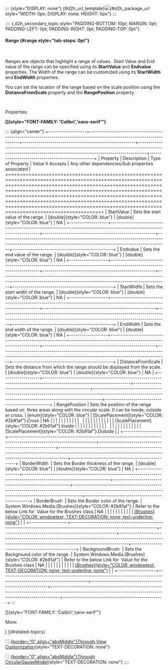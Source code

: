 ::: {style="DISPLAY: none"}
[](ms-xhelp:///?Id=d2h_url_template){#d2h_url_template}![](!package_url!){#d2h_package_url style="WIDTH: 0px; DISPLAY: none; HEIGHT: 0px"}
:::

:::: {.d2h_secondary_topic style="PADDING-BOTTOM: 10pt; MARGIN: 0pt; PADDING-LEFT: 0pt; PADDING-RIGHT: 0pt; PADDING-TOP: 0pt"}
#### Range {#range style="tab-stops: 0pt"}

 

Ranges are objects that highlight a range of values.  Start Value and End value of the range can be specified using its **StartValue** and **Endvalue** properties. The Width of the range can be customized using its **StartWidth** and **EndWidth** properties.

You can set the location of the range based on the scale position using the **DistanceFromScale** property and the **RangePosition** property.

 

Properties:

**[]{style="FONT-FAMILY: 'Calibri','sans-serif'"}** 

::: {align="center"}
+-------------------+-------------------------------------------------------------------------------------------------------------------------+--------------------------------------------------------+----------------------------------------------------------------------------------------------------------------------------------------------------------------+--------------------------------------------------+
| Property          | Description                                                                                                             | Type of Property                                       | Value It Accepts                                                                                                                                               | Any other dependencies/Sub properties associated |
+===================+=========================================================================================================================+========================================================+================================================================================================================================================================+==================================================+
| StartValue        | Sets the start value of the range.                                                                                      | [double]{style="COLOR: blue"}                          | [double]{style="COLOR: blue"}                                                                                                                                  | NA                                               |
+-------------------+-------------------------------------------------------------------------------------------------------------------------+--------------------------------------------------------+----------------------------------------------------------------------------------------------------------------------------------------------------------------+--------------------------------------------------+
| Endvalue          | Sets the end value of the range.                                                                                        | [double]{style="COLOR: blue"}                          | [double]{style="COLOR: blue"}                                                                                                                                  | NA                                               |
+-------------------+-------------------------------------------------------------------------------------------------------------------------+--------------------------------------------------------+----------------------------------------------------------------------------------------------------------------------------------------------------------------+--------------------------------------------------+
| StartWidth        | Sets the start width of the range.                                                                                      | [double]{style="COLOR: blue"}                          | [double]{style="COLOR: blue"}                                                                                                                                  | NA                                               |
+-------------------+-------------------------------------------------------------------------------------------------------------------------+--------------------------------------------------------+----------------------------------------------------------------------------------------------------------------------------------------------------------------+--------------------------------------------------+
| EndWidth          | Sets the end width of the range.                                                                                        | [double]{style="COLOR: blue"}                          | [double]{style="COLOR: blue"}                                                                                                                                  | NA                                               |
+-------------------+-------------------------------------------------------------------------------------------------------------------------+--------------------------------------------------------+----------------------------------------------------------------------------------------------------------------------------------------------------------------+--------------------------------------------------+
| DistanceFromScale | Sets the distance from which the range should be displayed from the scale.                                              | [double]{style="COLOR: blue"}                          | [double]{style="COLOR: blue"}                                                                                                                                  | NA                                               |
+-------------------+-------------------------------------------------------------------------------------------------------------------------+--------------------------------------------------------+----------------------------------------------------------------------------------------------------------------------------------------------------------------+--------------------------------------------------+
| RangePosition     | Sets the position of the range based on  three areas along with the circular scale. It can be inside, outside or cross. | [enum]{style="COLOR: blue"}                            | [ScalePlacement]{style="COLOR: #2b91af"}.Cross                                                                                                                 | NA                                               |
|                   |                                                                                                                         |                                                        |                                                                                                                                                                |                                                  |
|                   |                                                                                                                         |                                                        |                                                                                                                                                                |                                                  |
|                   |                                                                                                                         |                                                        |                                                                                                                                                                |                                                  |
|                   |                                                                                                                         |                                                        | [ScalePlacement]{style="COLOR: #2b91af"}.Inside                                                                                                                |                                                  |
|                   |                                                                                                                         |                                                        |                                                                                                                                                                |                                                  |
|                   |                                                                                                                         |                                                        |                                                                                                                                                                |                                                  |
|                   |                                                                                                                         |                                                        |                                                                                                                                                                |                                                  |
|                   |                                                                                                                         |                                                        | [ScalePlacement]{style="COLOR: #2b91af"}.Outside                                                                                                               |                                                  |
+-------------------+-------------------------------------------------------------------------------------------------------------------------+--------------------------------------------------------+----------------------------------------------------------------------------------------------------------------------------------------------------------------+--------------------------------------------------+
| BorderWidth       | Sets the Border thickness of the range.                                                                                 | [double]{style="COLOR: blue"}                          | [double]{style="COLOR: blue"}                                                                                                                                  | NA                                               |
+-------------------+-------------------------------------------------------------------------------------------------------------------------+--------------------------------------------------------+----------------------------------------------------------------------------------------------------------------------------------------------------------------+--------------------------------------------------+
| BorderBrush       | Sets the Border color of the range.                                                                                     | System.Windows.Media.[Brushes]{style="COLOR: #2b91af"} | Refer to the below Link for  Value for the Brushes class                                                                                                       | NA                                               |
|                   |                                                                                                                         |                                                        |                                                                                                                                                                |                                                  |
|                   |                                                                                                                         |                                                        | [[Brushes]{style="COLOR: windowtext; TEXT-DECORATION: none; text-underline: none"}](http://msdn.microsoft.com/en-us/library/system.windows.media.brushes.aspx) |                                                  |
+-------------------+-------------------------------------------------------------------------------------------------------------------------+--------------------------------------------------------+----------------------------------------------------------------------------------------------------------------------------------------------------------------+--------------------------------------------------+
| BackgroundBrush   | Sets the Background color of the range.                                                                                 | System.Windows.Media.[Brushes]{style="COLOR: #2b91af"} | Refer to the below Link for  Value for the Brushes class                                                                                                       | NA                                               |
|                   |                                                                                                                         |                                                        |                                                                                                                                                                |                                                  |
|                   |                                                                                                                         |                                                        | [[Brushes]{style="COLOR: windowtext; TEXT-DECORATION: none; text-underline: none"}](http://msdn.microsoft.com/en-us/library/system.windows.media.brushes.aspx) |                                                  |
+-------------------+-------------------------------------------------------------------------------------------------------------------------+--------------------------------------------------------+----------------------------------------------------------------------------------------------------------------------------------------------------------------+--------------------------------------------------+
:::

[]{style="FONT-FAMILY: 'Calibri','sans-serif'"} 

More:

[ ]{#related-topics}

[![](button.gif){border="0" align="absMiddle"}Through View Customization](ms-xhelp:///?Id=cf4a9685-a038-493a-8f1a-21c0d370aba3){style="TEXT-DECORATION: none"}

[![](button.gif){border="0" align="absMiddle"}Through CircularGaugeModel](ms-xhelp:///?Id=e63c98bf-69e0-436a-b700-7a12dbb78070){style="TEXT-DECORATION: none"}
::::
